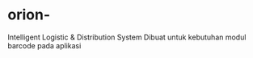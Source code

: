 # orion-
Intelligent Logistic &amp; Distribution System
Dibuat untuk kebutuhan modul barcode pada aplikasi
